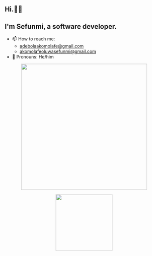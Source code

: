 ## Hi.👋🏿

## I'm Sefunmi, a software developer.

- 📫 How to reach me:
  - adebolaakomolafe@gmail.com
  - akomolafeoluwasefunmi@gmail.com
- 🌈 Pronouns: He/him 

<p align=center>
<img width=400 src="https://github-readme-stats.vercel.app/api/top-langs/?username=adebola-io&theme=transparent&show_icons=true&count_private=true&hide_border=true&layout=compact&langs&langs_count=8&exclude_repo=allegro"/>
</p>

<p align=center>
  <img height=180 src="https://github-readme-stats.vercel.app/api?username=adebola-io&show_icons=true&theme=transparent&hide=contribs"/>
</p>
